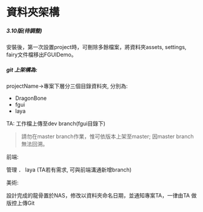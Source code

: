 # 資料夾架構

##### 3.10版\(待調整\)

安裝後，第一次設置project時，可刪除多餘檔案，將資料夾assets, settings, fairy文件檔移出FGUIDemo。

##### **git 上架構為:**

projectName-&gt;專案下層分三個目錄資料夾, 分別為:

* DragonBone
* fgui
* laya

TA: 工作檔上傳至dev branch\(fgui目錄下\)

> 請勿在master branch作業，惟可依版本上架至master; 因master branch 無法回溯。

前端:

管理 ． laya  \(TA若有需求, 可與前端溝通新增branch\)

美術:

設計完成的龍骨置於NAS，修改以資料夾命名日期，並通知專案TA，一律由TA 做版控上傳Git

